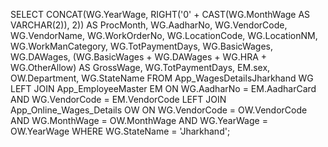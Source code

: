 SELECT 
    CONCAT(WG.YearWage, RIGHT('0' + CAST(WG.MonthWage AS VARCHAR(2)), 2)) AS ProcMonth, 
    WG.AadharNo, 
    WG.VendorCode, 
    WG.VendorName, 
    WG.WorkOrderNo, 
    WG.LocationCode, 
    WG.LocationNM, 
    WG.WorkManCategory, 
    WG.TotPaymentDays, 
    WG.BasicWages,
    WG.DAWages, 
    (WG.BasicWages + WG.DAWages + WG.HRA + WG.OtherAllow) AS GrossWage, 
    WG.TotPaymentDays, 
    EM.sex, 
    OW.Department, 
    WG.StateName
FROM 
    App_WagesDetailsJharkhand WG
LEFT JOIN 
    App_EmployeeMaster EM 
    ON WG.AadharNo = EM.AadharCard AND WG.VendorCode = EM.VendorCode
LEFT JOIN 
    App_Online_Wages_Details OW 
    ON WG.VendorCode = OW.VendorCode AND WG.MonthWage = OW.MonthWage AND WG.YearWage = OW.YearWage
WHERE 
    WG.StateName = 'Jharkhand';
